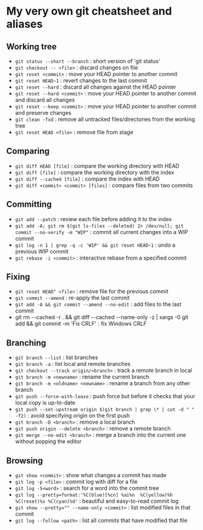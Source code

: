 My very own git cheatsheet and aliases
======================================

Working tree
------------

- `git status --short --branch` : short version of 'git status'
- `git checkout -- <file>` : discard changes on file
- `git reset <commit>` : move your HEAD pointer to another commit
- `git reset HEAD~1` : revert changes to the last commit
- `git reset --hard` : discard all changes against the HEAD pointer
- `git reset --hard <commit>` : move your HEAD pointer to another commit and discard all changes
- `git reset --keep <commit>` : move your HEAD pointer to another commit and preserve changes
- `git clean -fxd` : remove all untracked files/directories from the working tree
- `git reset HEAD <file>` : remove file from stage

Comparing
---------

- `git diff HEAD [file]` : compare the working directory with HEAD
- `git diff [file]` : compare the working directory with the index
- `git diff --cached [file]` : compare the index with HEAD
- `git diff <commit> <commit> [files]` : compare files from two commits

Committing
----------

- `git add --patch` : review each file before adding it to the index
- `git add -A; git rm $(git ls-files --deleted) 2> /dev/null; git commit --no-verify -m "WIP"` : commit all current changes into a WIP commit
- `git log -n 1 | grep -q -c 'WIP' && git reset HEAD~1` : undo a previous WIP commit
- `git rebase -i <commit>` : interactive rebase from a specified commit

Fixing
------

- `git reset HEAD^ <file>` : remove file for the previous commit
- `git commit --amend` : re-apply the last commit
- `git add -A && git commit --amend --no-edit` : add files to the last commit
- git rm --cached -r . && git diff --cached --name-only -z | xargs -0 git add && git commit -m 'Fix CRLF' : fix Windows CRLF

Branching
---------

- `git branch --list` : list branches
- `git branch -a` : list local and remote branches
- `git checkout --track origin/<branch>` : track a remote branch in local
- `git branch -m <newname>` : rename the current branch
- `git branch -m <oldname> <newname>` : rename a branch from any other branch
- `git push --force-with-lease` : push force but before it checks that your local copy is up-to-date
- `git push --set-upstream origin $(git branch | grep \* | cut -d " " -f2)` : avoid specifying origin on the first push
- `git branch -D <branch>` : remove a local branch
- `git push origin --delete <branch>` : remove a remote branch
- `git merge --no-edit <branch>` : merge a branch into the current one without popping the editor

Browsing
--------

- `git show <commit>` : show what changes a commit has made
- `git log -p <file>` : commit log with diff for a file
- `git log -S<word>` : search for a word into the commit tree
- `git log --pretty=format:'%C(blue)[%cn] %ai%n  %C(yellow)%h %C(reset)%s %C(cyan)%d'` : beautiful and easy-to-read commit log
- `git show --pretty="" --name-only <commit>` : list modified files in that commit
- `git log --follow <path>` : list all commits that have modified that file
